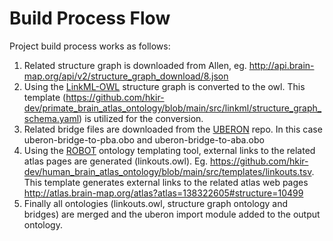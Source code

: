 # Build Process Flow

Project build process works as follows:

1. Related structure graph is downloaded from Allen, eg. http://api.brain-map.org/api/v2/structure_graph_download/8.json
2. Using the [LinkML-OWL](https://github.com/linkml/linkml-owl) structure graph is converted to the owl. This template (https://github.com/hkir-dev/primate_brain_atlas_ontology/blob/main/src/linkml/structure_graph_schema.yaml) is utilized for the conversion.
3. Related bridge files are downloaded from the [UBERON](https://github.com/obophenotype/uberon/tree/master/src/ontology/bridge) repo. In this case uberon-bridge-to-pba.obo and uberon-bridge-to-aba.obo
4. Using the [ROBOT](http://robot.obolibrary.org/) ontology templating tool, external links to the related atlas pages are generated (linkouts.owl). Eg. https://github.com/hkir-dev/human_brain_atlas_ontology/blob/main/src/templates/linkouts.tsv. This template generates external links to the related atlas web pages http://atlas.brain-map.org/atlas?atlas=138322605#structure=10499
5. Finally all ontologies (linkouts.owl, structure graph ontology and bridges) are merged and the uberon import module added to the output ontology.